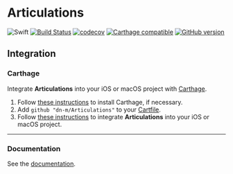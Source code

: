 # Articulations

![Swift](https://img.shields.io/badge/%20in-swift%203.1-orange.svg)
[![Build Status](https://travis-ci.org/dn-m/Articulations.svg?branch=master)](https://travis-ci.org/dn-m/Articulations) 
[![codecov](https://codecov.io/gh/dn-m/Articulations/branch/master/graph/badge.svg)](https://codecov.io/gh/dn-m/Articulations) 
[![Carthage compatible](https://img.shields.io/badge/Carthage-compatible-4BC51D.svg?style=flat)](https://github.com/Carthage/Carthage) 
[![GitHub version](https://badge.fury.io/gh/dn-m%2FArticulations.svg)](https://badge.fury.io/gh/dn-m%2FArticulations) 

## Integration

### Carthage
Integrate **Articulations** into your iOS or macOS project with [Carthage](https://github.com/Carthage/Carthage).

1. Follow [these instructions](https://github.com/Carthage/Carthage#installing-carthage) to install Carthage, if necessary.
2. Add `github "dn-m/Articulations"` to your [Cartfile](https://github.com/Carthage/Carthage/blob/master/Documentation/Artifacts.md#cartfile).
3. Follow [these instructions](https://github.com/Carthage/Carthage#adding-frameworks-to-an-application) to integrate **Articulations** into your iOS or macOS project.

---

### Documentation
See the [documentation](http://dn-m.github.io/Articulations/).
